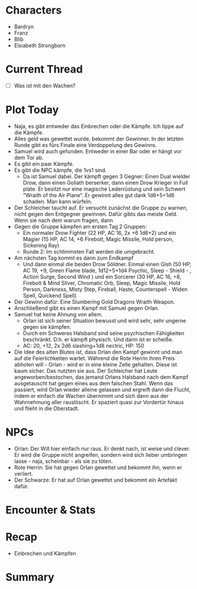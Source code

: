 # Characters
- Bardryn
- Franz
- Blib
- Elsiabeth Strongborn

# Current Thread
- [ ] Was ist mit den Wachen?

# Plot Today
- Naja, es gibt entweder das Einbrechen oder die Kämpfe. Ich tippe auf die Kämpfe.
- Alles geld was gewettet wurde, bekommt der Gewinner. In der letzten Runde gibt es fürs Finale eine Verdoppelung des Gewinns.
- Samuel wird auch gefunden. Entweder in einer Bar oder er hängt vor dem Tor ab. 
- Es gibt ein paar Kämpfe. 
- Es gibt die NPC kämpfe, die 1vs1 sind.
	- Da ist Samuel dabei. Der kämpft gegen 3 Gegner: Einen Dual wielder Drow, dann einen Goliath berserker, dann einen Drow Krieger in Full plate. Er besitzt nur eine magische Lederrüstung und sein Schwert "Wraith of the Air Plane". Er gewinnt alles gut dank 1d8+5+1d6 schaden. Man kann würfeln.
- Der Schleicher taucht auf. Er versucht zunächst die Gruppe zu warnen, nicht gegen den Entgegner gewinnen. Dafür gibts das meiste Geld. Wenn sie nach dem warum fragen, dann 
- Gegen die Gruppe kämpfen am ersten Tag 2 Gruppen:
	- Ein normaler Drow Fighter (22 HP, AC 16, 2x +6 1d6+2) und ein Magier (15 HP, AC 14, +6 Firebolt, Magic Missile, Hold person, Sickening Ray)
	- Runde 2: Im schlimmsten Fall werden die umgebracht.
- Am nächsten Tag kommt es dann zum Endkampf
	- Und dann einmal die beiden Drow Söldner. Einmal einen Gish (50 HP; AC 19, +9, Green Flame blade, 1d12+5+1d4 Psychic, Sleep - Shield - , Action Surge, Second Wind ) und ein Sorcerer (30 HP, AC 16, +8, Firebolt & Mind Sliver, Chromatic Orb, Sleep, Magic Missile, Hold Person, Darkness, Misty Step, Fireball, Haste, Counterspell - Widen Spell, Quickend Spell)
- Der Gewinn dafür: Eine Slumbering Gold Dragons Wraith Weapon.
- Anschließend gibt es einen Kampf mit Samuel gegen Orlan.
- Samuel hat keine Ahnung von allem.
	- Orlan ist sich seiner Situation bewusst und wird sehr, sehr ungerne gegen sie kämpfen.
	- Durch ein Schweres Halsband sind seine psychischen Fähigkeiten beschränkt. D.h. er kämpft physisch. Und darin ist er scheiße.
	- AC: 20, +12, 2x 2d6 slashing+1d8 nectric, HP: 150
- Die Idee des alten Blutes ist, dass Orlan den Kampf gewinnt und man auf die Feierlichkeiten wartet. Während die Rote Herrin ihren Preis abholen will - Orlan - wird er in eine kleine Zelle gehalten. Diese ist kaum sicher. Das nutzten sie aus. Der Schleicher hat Leute angeworben/bestochen, das jemand Orlans Halsband nach dem Kampf ausgetauscht hat gegen eines aus dem falschen Stahl. Wenn das passiert, wird Orlan wieder alleine gelassen und ergreift dann die Flucht, indem er einfach die Wachen übernimmt und sich dann aus der Wahrnehmung aller rauslöscht. Er spaziert quasi zur Vordertür hinaus und flieht in die Oberstadt.

# NPCs

- Orlan: Der Will hier einfach nur raus. Er denkt nach, ist weise und clever. Er wird die Gruppe nicht angreifen, sondern wird sich lieber umbringen lasse - naja, scheinbar - als sie zu töten.
- Rote Herrin: Sie hat gegen Orlan gewettet und bekommt ihn, wenn er verliert.
- Der Schwarze: Er hat auf Orlan gewettet und bekommt ein Artefakt dafür.

# Encounter & Stats
# Recap
- Einbrechen und Kämpfen
# Summary

